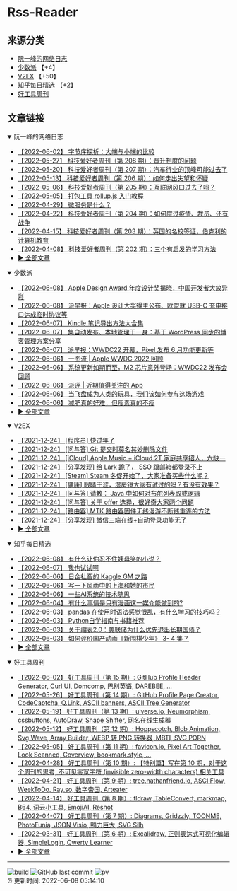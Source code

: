 # Rss-Reader

## 来源分类

* [阮一峰的网络日志](#阮一峰的网络日志)
* [少数派](#少数派) 【+4】
* [V2EX](#V2EX) 【+50】
* [知乎每日精选](#知乎每日精选) 【+2】
* [好工具周刊](#好工具周刊)

## 文章链接

<details open>
    <summary id="阮一峰的网络日志">
     阮一峰的网络日志
    </summary>


* [【2022-06-02】 字节序探析：大端与小端的比较](http://www.ruanyifeng.com/blog/2022/06/endianness-analysis.html)
* [【2022-05-27】 科技爱好者周刊（第 208 期）：晋升制度的问题](http://www.ruanyifeng.com/blog/2022/05/weekly-issue-208.html)
* [【2022-05-20】 科技爱好者周刊（第 207 期）：汽车行业的顶峰可能过去了](http://www.ruanyifeng.com/blog/2022/05/weekly-issue-207.html)
* [【2022-05-13】 科技爱好者周刊（第 206 期）：如何走出失望和怀疑](http://www.ruanyifeng.com/blog/2022/05/weekly-issue-206.html)
* [【2022-05-06】 科技爱好者周刊（第 205 期）：互联网风口过去了吗？](http://www.ruanyifeng.com/blog/2022/05/weekly-issue-205.html)
* [【2022-05-05】 打包工具 rollup.js 入门教程](http://www.ruanyifeng.com/blog/2022/05/rollup.html)
* [【2022-04-29】 微服务是什么？](http://www.ruanyifeng.com/blog/2022/04/microservice.html)
* [【2022-04-22】 科技爱好者周刊（第 204 期）：如何度过疫情、裁员、还有战争](http://www.ruanyifeng.com/blog/2022/04/weekly-issue-204.html)
* [【2022-04-15】 科技爱好者周刊（第 203 期）：英国的名校签证，伯克利的计算机教育](http://www.ruanyifeng.com/blog/2022/04/weekly-issue-203.html)
* [【2022-04-08】 科技爱好者周刊（第 202 期）：三个有启发的学习方法](http://www.ruanyifeng.com/blog/2022/04/weekly-issue-202.html)
* [:arrow_forward: 全部文章](data/阮一峰的网络日志.md)
</details>

<details open>
    <summary id="少数派">
     少数派
    </summary>


* [【2022-06-08】 Apple Design Award 年度设计奖揭晓，中国开发者大放异彩](https://sspai.com/post/73667)
* [【2022-06-08】 派早报：Apple 设计大奖得主公布、欧盟就 USB-C 充电接口达成临时协议等](https://sspai.com/post/73671)
* [【2022-06-07】 Kindle 笔记导出方法大合集](https://sspai.com/post/73662)
* [【2022-06-07】 集自动发布、本地管理于一身：基于 WordPress 同步的博客管理方案分享](https://sspai.com/post/73658)
* [【2022-06-07】 派早报：WWDC22 开幕，Pixel 发布 6 月功能更新等](https://sspai.com/post/73656)
* [【2022-06-06】 一图流 | Apple WWDC 2022 回顾](https://sspai.com/post/73653)
* [【2022-06-06】 系统更新如期而至，M2 芯片意外登场：WWDC22 发布会回顾](https://sspai.com/post/73654)
* [【2022-06-06】 派评 | 近期值得关注的 App](https://sspai.com/post/73646)
* [【2022-06-06】 当飞盘成为人类的玩具，我们该如何参与这场游戏](https://sspai.com/post/73505)
* [【2022-06-06】 减肥真的好难，但瘦素真的不瘦](https://sspai.com/prime/story/vol020-Leptin)
* [:arrow_forward: 全部文章](data/少数派.md)
</details>

<details open>
    <summary id="V2EX">
     V2EX
    </summary>


* [【2021-12-24】 [程序员] 快过年了](https://www.v2ex.com/t/824201)
* [【2021-12-24】 [问与答] Git 提交时莫名其妙删除文件](https://www.v2ex.com/t/824200)
* [【2021-12-24】 [iCloud] Apple Music + iCloud 2T 家庭共享招人，六缺一](https://www.v2ex.com/t/824199)
* [【2021-12-24】 [分享发现] 给 Lark 跪了， SSO 跟邮箱都登录不上](https://www.v2ex.com/t/824198)
* [【2021-12-24】 [Steam] Steam 冬促开始了，大家准备买些什么呢？](https://www.v2ex.com/t/824197)
* [【2021-12-24】 [健康] 眼睛干涩，湿房镜大家有试过的吗？有没有效果？](https://www.v2ex.com/t/824196)
* [【2021-12-24】 [问与答] 请教： Java 中如何对布尔列表取或逻辑](https://www.v2ex.com/t/824194)
* [【2021-12-24】 [问与答] 关于 offer 选择，很好奇大家两个问题](https://www.v2ex.com/t/824192)
* [【2021-12-24】 [路由器] MTK 路由器固件无线漫游不断线重连的方法](https://www.v2ex.com/t/824191)
* [【2021-12-24】 [分享发现] 微信三端在线+自动登录功能无了](https://www.v2ex.com/t/824190)
* [:arrow_forward: 全部文章](data/V2EX.md)
</details>

<details open>
    <summary id="知乎每日精选">
     知乎每日精选
    </summary>


* [【2022-06-08】 有什么让你忍不住姨母笑的小说？](http://www.zhihu.com/question/443447926/answer/2510801552?utm_campaign=rss&utm_medium=rss&utm_source=rss&utm_content=title)
* [【2022-06-07】 我也试试啊](http://zhuanlan.zhihu.com/p/191178729?utm_campaign=rss&utm_medium=rss&utm_source=rss&utm_content=title)
* [【2022-06-06】 日企社畜的 Kaggle GM 之路](http://zhuanlan.zhihu.com/p/157373052?utm_campaign=rss&utm_medium=rss&utm_source=rss&utm_content=title)
* [【2022-06-06】 写一下风雨中的上海和她的市民](http://zhuanlan.zhihu.com/p/502209235?utm_campaign=rss&utm_medium=rss&utm_source=rss&utm_content=title)
* [【2022-06-06】 一些AI系统的技术随思](http://zhuanlan.zhihu.com/p/514448455?utm_campaign=rss&utm_medium=rss&utm_source=rss&utm_content=title)
* [【2022-06-04】 有什么事情是只有漫画这一媒介能做到的?](http://www.zhihu.com/question/535590151/answer/2513470814?utm_campaign=rss&utm_medium=rss&utm_source=rss&utm_content=title)
* [【2022-06-03】 pandas 在使用时语法感觉很乱，有什么学习的技巧吗？](http://www.zhihu.com/question/289788451/answer/2495499460?utm_campaign=rss&utm_medium=rss&utm_source=rss&utm_content=title)
* [【2022-06-03】 Python自学指南与书籍推荐](http://zhuanlan.zhihu.com/p/523792371?utm_campaign=rss&utm_medium=rss&utm_source=rss&utm_content=title)
* [【2022-06-03】 关于缩表2.0：美联储为什么优先退出长期国债？](http://zhuanlan.zhihu.com/p/520560900?utm_campaign=rss&utm_medium=rss&utm_source=rss&utm_content=title)
* [【2022-06-03】 如何评价国产动画《新围棋少年》 3- 4 集？](http://www.zhihu.com/question/535902362/answer/2513419319?utm_campaign=rss&utm_medium=rss&utm_source=rss&utm_content=title)
* [:arrow_forward: 全部文章](data/知乎每日精选.md)
</details>

<details open>
    <summary id="好工具周刊">
     好工具周刊
    </summary>


* [【2022-06-02】 好工具周刊（第 15 期）: GitHub Profile Header Generator, Curl UI, Domcomp, 巴别英语, DAREBEE, ...](https://bestxtools.zhubai.love/posts/2143964812269535232)
* [【2022-05-26】 好工具周刊（第 14 期）: GitHub Profile Page Creator, CodeCaptcha, Q.Link, ASCII banners, ASCII Tree Generator](https://bestxtools.zhubai.love/posts/2141427899847180288)
* [【2022-05-19】 好工具周刊（第 13 期）: uiverse.io, Neumorphism, cssbuttons, AutoDraw, Shape Shifter, 网名在线生成器](https://bestxtools.zhubai.love/posts/2138889468513034240)
* [【2022-05-12】 好工具周刊（第 12 期）: Hoppscotch, Blob Animation, Svg Wave, Array Builder, WEBP 转 PNG 转换器, MBTI, SVG PORN](https://bestxtools.zhubai.love/posts/2136356432089108480)
* [【2022-05-05】 好工具周刊（第 11 期）: favicon.io, Pixel Art Together, Look Scanned, Coverview, bookmark.style, ...](https://bestxtools.zhubai.love/posts/2133814505174749184)
* [【2022-04-28】 好工具周刊（第 10 期）: 【特别篇】写在第 10 期，对于这个周刊的思考, 不可见零宽字符 (invisible zero-width characters) 相关工具](https://bestxtools.zhubai.love/posts/2131289842624032768)
* [【2022-04-21】 好工具周刊（第 9 期）: tree.nathanfriend.io, ASCIIFlow, WeekToDo, Ray.so, 数字帝国, Arteater](https://bestxtools.zhubai.love/posts/2128746103750725632)
* [【2022-04-14】 好工具周刊（第 8 期）: tldraw, TableConvert, markmap, B64, 词云小工具, EmojiAI, Reshot](https://bestxtools.zhubai.love/posts/2126209870226264064)
* [【2022-04-07】 好工具周刊（第 7 期）: Diagrams, Gridzzly, TOONME, PhotoFunia, JSON Visio, 鸭力巨大, SVG Silh](https://bestxtools.zhubai.love/posts/2123675438500397056)
* [【2022-03-31】 好工具周刊（第 6 期）: Excalidraw, 正则表达式可视化编辑器, SimpleLogin, Qwerty Learner](https://bestxtools.zhubai.love/posts/2121146982378106880)
* [:arrow_forward: 全部文章](data/好工具周刊.md)
</details>


---

![build](https://github.com/LikaiLee/rss-reader/workflows/rss%20reader/badge.svg)
![GitHub last commit](https://img.shields.io/github/last-commit/likailee/rss-reader)
![pv](https://pageview.vercel.app/?github_user=likailee) <br>
:alarm_clock: 更新时间: 2022-06-08 05:14:10